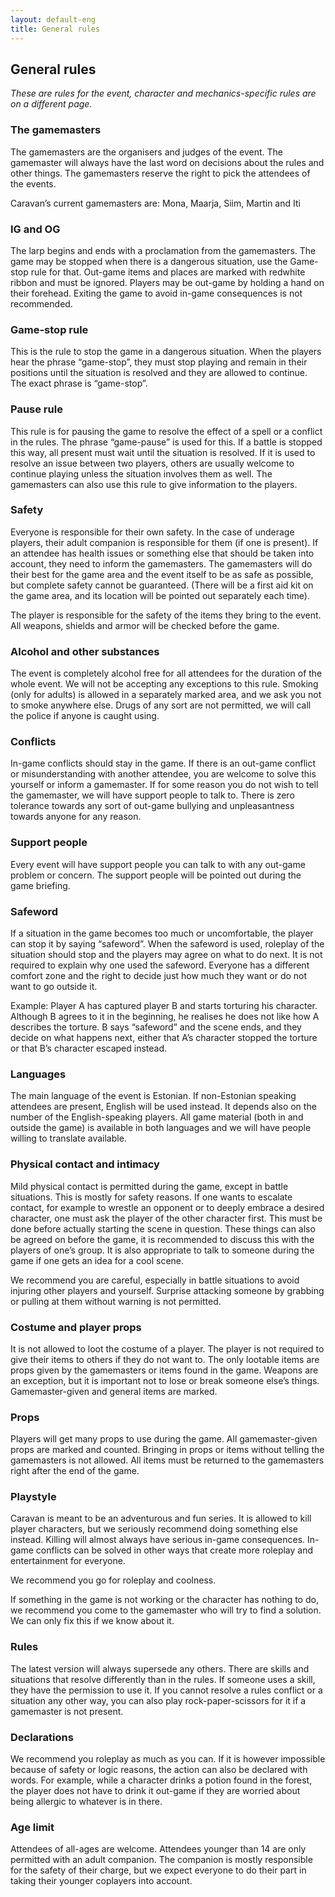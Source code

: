 ```yaml
---
layout: default-eng
title: General rules
---
```

## General rules

_These are rules for the event, character and mechanics-specific rules are on a different page._ 

### The gamemasters

The gamemasters are the organisers and judges of the event. The gamemaster will always have the last word on decisions about the rules and other things. The gamemasters reserve the right to pick the attendees of the events. 

Caravan’s current gamemasters are: Mona, Maarja, Siim, Martin and Iti

### IG and OG 

The larp begins and ends with a proclamation from the gamemasters. The game may be stopped when there is a dangerous situation, use the Game-stop rule for that. Out-game items and places are marked with redwhite ribbon and must be ignored. Players may be out-game by holding a hand on their forehead. Exiting the game to avoid in-game consequences is not recommended. 

### Game-stop rule

This is the rule to stop the game in a dangerous situation. When the players hear the phrase “game-stop”, they must stop playing and remain in their positions until the situation is resolved and they are allowed to continue. The exact phrase is “game-stop”.

### Pause rule

This rule is for pausing the game to resolve the effect of a spell or a conflict in the rules. The phrase “game-pause” is used for this. If a battle is stopped this way, all present must wait until the situation is resolved. If it is used to resolve an issue between two players, others are usually welcome to continue playing unless the situation involves them as well. The gamemasters can also use this rule to give information to the players. 

### Safety

Everyone is responsible for their own safety. In the case of underage players, their adult companion is responsible for them (if one is present). If an attendee has health issues or something else that should be taken into account, they need to inform the gamemasters. The gamemasters will do their best for the game area and the event itself to be as safe as possible, but complete safety cannot be guaranteed. (There will be a first aid kit on the game area, and its location will be pointed out separately each time).

The player is responsible for the safety of the items they bring to the event. All weapons, shields and armor will be checked before the game. 

### Alcohol and other substances

The event is completely alcohol free for all attendees for the duration of the whole event. We will not be accepting any exceptions to this rule. Smoking (only for adults) is allowed in a separately marked area, and we ask you not to smoke anywhere else. Drugs of any sort are not permitted, we will call the police if anyone is caught using. 

### Conflicts

In-game conflicts should stay in the game. If there is an out-game conflict or misunderstanding with another attendee, you are welcome to solve this yourself or inform a gamemaster. If for some reason you do not wish to tell the gamemaster, we will have support people to talk to. There is zero tolerance towards any sort of out-game bullying and unpleasantness towards anyone for any reason. 

### Support people 

Every event will have support people you can talk to with any out-game problem or concern. The support people will be pointed out during the game briefing. 

### Safeword

If a situation in the game becomes too much or uncomfortable, the player can stop it by saying “safeword”. When the safeword is used, roleplay of the situation should stop and the players may agree on what to do next. It is not required to explain why one used the safeword. Everyone has a different comfort zone and the right to decide just how much they want or do not want to go outside it.  

Example: Player A has captured player B and starts torturing his character. Although B agrees to it in the beginning, he realises he does not like how A describes the torture. B says “safeword” and the scene ends, and they decide on what happens next, either that A’s character stopped the torture or that B’s character escaped instead. 

### Languages

The main language of the event is Estonian. If non-Estonian speaking attendees are present, English will be used instead. It depends also on the number of the English-speaking players. All game material (both in and outside the game) is available in both languages and we will have people willing to translate available. 

### Physical contact and intimacy

Mild physical contact is permitted during the game, except in battle situations. This is mostly for safety reasons. If one wants to escalate contact, for example to wrestle an opponent or to deeply embrace a desired character, one must ask the player of the other character first. This must be done before actually starting the scene in question. These things can also be agreed on before the game, it is recommended to discuss this with the players of one’s group. It is also appropriate to talk to someone during the game if one gets an idea for a cool scene. 

We recommend you are careful, especially in battle situations to avoid injuring other players and yourself. Surprise attacking someone by grabbing or pulling at them without warning is not permitted. 

### Costume and player props

It is not allowed to loot the costume of a player. The player is not required to give their items to others if they do not want to. The only lootable items are props given by the gamemasters or items found in the game. Weapons are an exception, but it is important not to lose or break someone else’s things. Gamemaster-given and general items are marked. 

### Props

Players will get many props to use during the game. All gamemaster-given props are marked and counted. Bringing in props or items without telling the gamemasters is not allowed. All items must be returned to the gamemasters right after the end of the game. 

### Playstyle

Caravan is meant to be an adventurous and fun series. It is allowed to kill player characters, but we seriously recommend doing something else instead. Killing will almost always have serious in-game consequences. In-game conflicts can be solved in other ways that create more roleplay and entertainment for everyone. 

We recommend you go for roleplay and coolness.

If something in the game is not working or the character has nothing to do, we recommend you come to the gamemaster who will try to find a solution. We can only fix this if we know about it. 

### Rules

The latest version will always supersede any others. There are skills and situations that resolve differently than in the rules. If someone uses a skill, they have the permission to use it. If you cannot resolve a rules conflict or a situation any other way, you can also play rock-paper-scissors for it if a gamemaster is not present. 


### Declarations

We recommend you roleplay as much as you can. If it is however impossible because of safety or logic reasons, the action can also be declared with words. For example, while a character drinks a potion found in the forest, the player does not have to drink it out-game if they are worried about being allergic to whatever is in there. 

### Age limit 

Attendees of all-ages are welcome. Attendees younger than 14 are only permitted with an adult companion. The companion is mostly responsible for the safety of their charge, but we expect everyone to do their part in taking their younger coplayers into account. 


